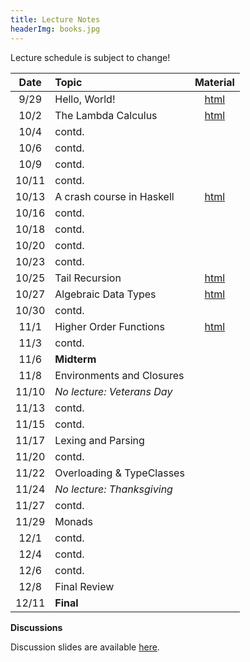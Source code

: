 ```yaml
---
title: Lecture Notes
headerImg: books.jpg
---
```


Lecture schedule is subject to change!

| Date       | Topic                           | Material                  |
|:----------:|:--------------------------------|:-------------------------:|
| 9/29       | Hello, World!                   | [html][lec0]              |
| 10/2       | The Lambda Calculus             | [html][lec1]              |
| 10/4       | contd.                          |                           |
| 10/6       | contd.                          |                           |
| 10/9       | contd.                          |                           |
| 10/11      | contd.                          |                           |
| 10/13      | A crash course in Haskell       | [html][lec2]              |
| 10/16      | contd.                          |                           |
| 10/18      | contd.                          |                           |
| 10/20      | contd.                          |                           |
| 10/23      | contd.                          |                           |
| 10/25      | Tail Recursion                  | [html][lec3]              |
| 10/27      | Algebraic Data Types            | [html][lec4]              |
| 10/30      | contd.                          |                           |
| 11/1       | Higher Order Functions          | [html][lec5]              |
| 11/3       | contd.                          |                           |
| 11/6       | **Midterm**                     |                           |
| 11/8       | Environments and Closures       |                           |
| 11/10      | *No lecture: Veterans Day*      |                           |
| 11/13      | contd.                          |                           |
| 11/15      | contd.                          |                           |
| 11/17      | Lexing and Parsing              |                           |
| 11/20      | contd.                          |                           |
| 11/22      | Overloading & TypeClasses       |                           |
| 11/24      | *No lecture: Thanksgiving*      |                           |
| 11/27      | contd.                          |                           |
| 11/29      | Monads                          |                           |
| 12/1       | contd.                          |                           |
| 12/4       | contd.                          |                           |
| 12/6       | contd.                          |                           |
| 12/8       | Final Review                    |                           |
| 12/11      | **Final**                       |                           |


**Discussions**

Discussion slides are available [here](https://drive.google.com/drive/folders/1opFddP9rLr6rZe-OPjc-GE4c3u2ui2S0?usp=sharing).

[lec0]: lectures/00-hello.html
[lec1]: lectures/01-lambda.html
[lec2]: lectures/02-haskell.html
[lec3]: lectures/03-tailrec.html
[lec4]: lectures/03-datatypes.html
[lec5]: lectures/04-hof.html
[lec6]: lectures/05-closure.html
[lec7]: lectures/06-parsing.html
[lec8]: lectures/07-classes.html
[lec9]: lectures/08-monads.html
[lec10]: lectures/09-types.html
[soundness]: lectures/soundness.html
[mock-final]: https://github.com/cse130-assignments/mock-final

[parsing]: https://github.com/cse130-assignments/arith
[elsa]: https://github.com/ucsd-progsys/elsa
